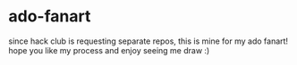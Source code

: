 # ado-fanart
since hack club is requesting separate repos, this is mine for my ado fanart! hope you like my process and enjoy seeing me draw :)

